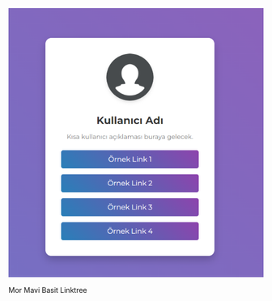 ![Mor Mavi Basit Linktree](https://raw.githubusercontent.com/RasdiantNW/Mor-Mavi-Basit-Linktree/main/mor-mavi.png)




Mor Mavi Basit Linktree

